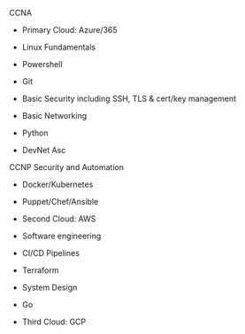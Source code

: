 
  CCNA
-   Primary Cloud: Azure/365
    
-   Linux Fundamentals

-   Powershell

-   Git

-   Basic Security including SSH, TLS & cert/key management
    
-   Basic Networking

-   Python

-  DevNet Asc

    

CCNP Security and Automation

-   Docker/Kubernetes
    
-   Puppet/Chef/Ansible
    
-   Second Cloud: AWS
    
-   Software engineering
    
-   CI/CD Pipelines
    
-   Terraform
    
-   System Design
    
-   Go 
    
-   Third Cloud: GCP
